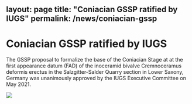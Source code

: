 
layout: page
title: "Coniacian GSSP ratified by IUGS"
permalink: /news/coniacian-gssp
---
# Coniacian GSSP ratified by IUGS

The GSSP proposal to formalize the base of the Coniacian Stage at at the first appearance datum (FAD) of the inoceramid bivalve Cremnoceramus deformis erectus in the Salzgitter-Salder Quarry section in Lower Saxony, Germany was unanimously approved by the IUGS Executive Committee on May 2021.

![](https://stratigraphy.org/subcommission-cretaceous/images/IUGS-ratification-to-ICS_ConiacianGSSP_Cretaceous.jpg)
